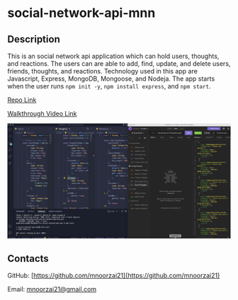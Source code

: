# social-network-api-mnn

## Description

This is an social network api application which can hold users, thoughts, and reactions. The users can are able to add, find, update, and delete users, friends, thoughts, and reactions. Technology used in this app are Javascript, Express, MongoDB, Mongoose, and Nodeja. The app starts when the user runs `npm init -y`, `npm install express`, and `npm start`.

[Repo Link](https://github.com/mnoorzai21/social-network-api-mnn)

[Walkthrough Video Link](https://drive.google.com/drive/folders/1CzZzK_CduH0BjYJSFmuu-7EazG9W7sO_?usp=sharing)

![Application Gif](./assets/img/screenshot-1.png)

## Contacts

GitHub: [https://github.com/mnoorzai21](https://github.com/mnoorzai21)

Email: [mnoorzai21@gmail.com](mnoorzai21@gmail.com)
